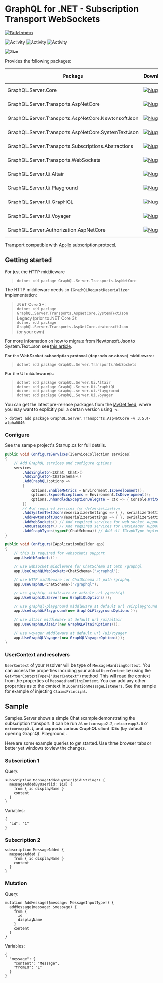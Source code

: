 GraphQL for .NET - Subscription Transport WebSockets
====================================================

[![Build status](https://ci.appveyor.com/api/projects/status/x0nf67vfao60wf7e/branch/master?svg=true)](https://ci.appveyor.com/project/graphql-dotnet-ci/server/branch/master)

![Activity](https://img.shields.io/github/commit-activity/w/graphql-dotnet/server)
![Activity](https://img.shields.io/github/commit-activity/m/graphql-dotnet/server)
![Activity](https://img.shields.io/github/commit-activity/y/graphql-dotnet/server)

![Size](https://img.shields.io/github/repo-size/graphql-dotnet/server)

Provides the following packages:

| Package | Downloads | Nuget Latest | MyGet Latest |
|---------|-----------|--------------|--------------|
| GraphQL.Server.Core | [![Nuget](https://img.shields.io/nuget/dt/GraphQL.Server.Core)](https://www.nuget.org/packages/GraphQL.Server.Core/) | [![Nuget](https://img.shields.io/nuget/vpre/GraphQL.Server.Core)](https://www.nuget.org/packages/GraphQL.Server.Core) | [![MyGet](https://img.shields.io/myget/graphql-dotnet/vpre/GraphQL.Server.Core?label=myget)](https://www.myget.org/F/graphql-dotnet/api/v3/index.json) |
| GraphQL.Server.Transports.AspNetCore | [![Nuget](https://img.shields.io/nuget/dt/GraphQL.Server.Transports.AspNetCore)](https://www.nuget.org/packages/GraphQL.Server.Transports.AspNetCore) | [![Nuget](https://img.shields.io/nuget/vpre/GraphQL.Server.Transports.AspNetCore)](https://www.nuget.org/packages/GraphQL.Server.Transports.AspNetCore) | [![MyGet](https://img.shields.io/myget/graphql-dotnet/vpre/GraphQL.Server.Transports.AspNetCore?label=myget)](https://www.myget.org/F/graphql-dotnet/api/v3/index.json) |
| GraphQL.Server.Transports.AspNetCore.NewtonsoftJson | [![Nuget](https://img.shields.io/nuget/dt/GraphQL.Server.Transports.AspNetCore.NewtonsoftJson)](https://www.nuget.org/packages/GraphQL.Server.Transports.AspNetCore.NewtonsoftJson) | [![Nuget](https://img.shields.io/nuget/vpre/GraphQL.Server.Transports.AspNetCore.NewtonsoftJson)](https://www.nuget.org/packages/GraphQL.Server.Transports.AspNetCore.NewtonsoftJson) | [![MyGet](https://img.shields.io/myget/graphql-dotnet/vpre/GraphQL.Server.Transports.AspNetCore.NewtonsoftJson?label=myget)](https://www.myget.org/F/graphql-dotnet/api/v3/index.json) |
| GraphQL.Server.Transports.AspNetCore.SystemTextJson | [![Nuget](https://img.shields.io/nuget/dt/GraphQL.Server.Transports.AspNetCore.SystemTextJson)](https://www.nuget.org/packages/GraphQL.Server.Transports.AspNetCore.SystemTextJson) | [![Nuget](https://img.shields.io/nuget/vpre/GraphQL.Server.Transports.AspNetCore.SystemTextJson)](https://www.nuget.org/packages/GraphQL.Server.Transports.AspNetCore.SystemTextJson) | [![MyGet](https://img.shields.io/myget/graphql-dotnet/vpre/GraphQL.Server.Transports.AspNetCore.SystemTextJson?label=myget)](https://www.myget.org/F/graphql-dotnet/api/v3/index.json) |
| GraphQL.Server.Transports.Subscriptions.Abstractions | [![Nuget](https://img.shields.io/nuget/dt/GraphQL.Server.Transports.Subscriptions.Abstractions)](https://www.nuget.org/packages/GraphQL.Server.Transports.Subscriptions.Abstractions) | [![Nuget](https://img.shields.io/nuget/vpre/GraphQL.Server.Transports.Subscriptions.Abstractions)](https://www.nuget.org/packages/GraphQL.Server.Transports.Subscriptions.Abstractions) | [![MyGet](https://img.shields.io/myget/graphql-dotnet/vpre/GraphQL.Server.Transports.Subscriptions.Abstractions?label=myget)](https://www.myget.org/F/graphql-dotnet/api/v3/index.json) |
| GraphQL.Server.Transports.WebSockets | [![Nuget](https://img.shields.io/nuget/dt/GraphQL.Server.Transports.WebSockets)](https://www.nuget.org/packages/GraphQL.Server.Transports.WebSockets) | [![Nuget](https://img.shields.io/nuget/vpre/GraphQL.Server.Transports.WebSockets)](https://www.nuget.org/packages/GraphQL.Server.Transports.WebSockets) | [![MyGet](https://img.shields.io/myget/graphql-dotnet/vpre/GraphQL.Server.Transports.WebSockets?label=myget)](https://www.myget.org/F/graphql-dotnet/api/v3/index.json) |
| GraphQL.Server.Ui.Altair | [![Nuget](https://img.shields.io/nuget/dt/GraphQL.Server.Ui.Altair)](https://www.nuget.org/packages/GraphQL.Server.Ui.Altair) | [![Nuget](https://img.shields.io/nuget/vpre/GraphQL.Server.Ui.Altair)](https://www.nuget.org/packages/GraphQL.Server.Ui.Altair) | [![MyGet](https://img.shields.io/myget/graphql-dotnet/vpre/GraphQL.Server.Ui.Altair?label=myget)](https://www.myget.org/F/graphql-dotnet/api/v3/index.json) |
| GraphQL.Server.Ui.Playground | [![Nuget](https://img.shields.io/nuget/dt/GraphQL.Server.Ui.Playground)](https://www.nuget.org/packages/GraphQL.Server.Ui.Playground) | [![Nuget](https://img.shields.io/nuget/vpre/GraphQL.Server.Ui.Playground)](https://www.nuget.org/packages/GraphQL.Server.Ui.Playground) | [![MyGet](https://img.shields.io/myget/graphql-dotnet/vpre/GraphQL.Server.Ui.Playground?label=myget)](https://www.myget.org/F/graphql-dotnet/api/v3/index.json) |
| GraphQL.Server.Ui.GraphiQL | [![Nuget](https://img.shields.io/nuget/dt/GraphQL.Server.Ui.GraphiQL)](https://www.nuget.org/packages/GraphQL.Server.Ui.GraphiQL) | [![Nuget](https://img.shields.io/nuget/vpre/GraphQL.Server.Ui.GraphiQL)](https://www.nuget.org/packages/GraphQL.Server.Ui.GraphiQL) | [![MyGet](https://img.shields.io/myget/graphql-dotnet/vpre/GraphQL.Server.Ui.GraphiQL?label=myget)](https://www.myget.org/F/graphql-dotnet/api/v3/index.json) |
| GraphQL.Server.Ui.Voyager | [![Nuget](https://img.shields.io/nuget/dt/GraphQL.Server.Ui.Voyager)](https://www.nuget.org/packages/GraphQL.Server.Ui.Voyager) | [![Nuget](https://img.shields.io/nuget/vpre/GraphQL.Server.Ui.Voyager)](https://www.nuget.org/packages/GraphQL.Server.Ui.Voyager) | [![MyGet](https://img.shields.io/myget/graphql-dotnet/vpre/GraphQL.Server.Ui.Voyager?label=myget)](https://www.myget.org/F/graphql-dotnet/api/v3/index.json) |
| GraphQL.Server.Authorization.AspNetCore | [![Nuget](https://img.shields.io/nuget/dt/GraphQL.Server.Authorization.AspNetCore)](https://www.nuget.org/packages/GraphQL.Server.Authorization.AspNetCore) | [![Nuget](https://img.shields.io/nuget/vpre/GraphQL.Server.Authorization.AspNetCore)](https://www.nuget.org/packages/GraphQL.Server.Authorization.AspNetCore) | [![MyGet](https://img.shields.io/myget/graphql-dotnet/vpre/GraphQL.Server.Authorization.AspNetCore?label=myget)](https://www.myget.org/F/graphql-dotnet/api/v3/index.json) |

Transport compatible with [Apollo](https://github.com/apollographql/subscriptions-transport-ws) subscription protocol.

## Getting started

For just the HTTP middleware:
>`dotnet add package GraphQL.Server.Transports.AspNetCore`

The HTTP middleware needs an `IGraphQLRequestDeserializer` implementation:
> .NET Core 3+:  
> `dotnet add package GraphQL.Server.Transports.AspNetCore.SystemTextJson`  
> Legacy (prior to .NET Core 3):  
> `dotnet add package GraphQL.Server.Transports.AspNetCore.NewtonsoftJson`  
> (or your own)

For more information on how to migrate from Newtonsoft.Json to System.Text.Json see
[this article](https://docs.microsoft.com/en-us/dotnet/standard/serialization/system-text-json-migrate-from-newtonsoft-how-to).

For the WebSocket subscription protocol (depends on above) middleware:
>`dotnet add package GraphQL.Server.Transports.WebSockets`

For the UI middleware/s:
>`dotnet add package GraphQL.Server.Ui.Altair`  
>`dotnet add package GraphQL.Server.Ui.GraphiQL`  
>`dotnet add package GraphQL.Server.Ui.Playground`  
>`dotnet add package GraphQL.Server.Ui.Voyager`  

You can get the latest pre-release packages from the [MyGet feed](https://www.myget.org/F/graphql-dotnet/api/v3/index.json),
where you may want to explicitly pull a certain version using `-v`.
```
> dotnet add package GraphQL.Server.Transports.AspNetCore -v 3.5.0-alpha0046
```
### Configure

See the sample project's Startup.cs for full details.

``` csharp
public void ConfigureServices(IServiceCollection services)
{
    // Add GraphQL services and configure options
    services
        .AddSingleton<IChat, Chat>()
        .AddSingleton<ChatSchema>()
        .AddGraphQL(options =>
        {
            options.EnableMetrics = Environment.IsDevelopment();
            options.ExposeExceptions = Environment.IsDevelopment();
            options.UnhandledExceptionDelegate = ctx => { Console.WriteLine(ctx.OriginalException) };
        })
        // Add required services for de/serialization
        .AddSystemTextJson(deserializerSettings => { }, serializerSettings => { }) // For .NET Core 3+
        .AddNewtonsoftJson(deserializerSettings => { }, serializerSettings => { }) // For everything else
        .AddWebSockets() // Add required services for web socket support
        .AddDataLoader() // Add required services for DataLoader support
        .AddGraphTypes(typeof(ChatSchema)) // Add all IGraphType implementors in assembly which ChatSchema exists 
}

public void Configure(IApplicationBuilder app)
{
    // this is required for websockets support
    app.UseWebSockets();

    // use websocket middleware for ChatSchema at path /graphql
    app.UseGraphQLWebSockets<ChatSchema>("/graphql");

    // use HTTP middleware for ChatSchema at path /graphql
    app.UseGraphQL<ChatSchema>("/graphql");

    // use graphiQL middleware at default url /graphiql
    app.UseGraphiQLServer(new GraphiQLOptions());

    // use graphql-playground middleware at default url /ui/playground
    app.UseGraphQLPlayground(new GraphQLPlaygroundOptions());

    // use altair middleware at default url /ui/altair
    app.UseGraphQLAltair(new GraphQLAltairOptions());
    
    // use voyager middleware at default url /ui/voyager
    app.UseGraphQLVoyager(new GraphQLVoyagerOptions());
}

```

### UserContext and resolvers

`UserContext` of your resolver will be type of `MessageHandlingContext`. You can
access the properties including your actual `UserContext` by using the
`Get<YourContextType>("UserContext")` method. This will read the context from the properties of
`MessageHandlingContext`. You can add any other properties as to the context in
`IOperationMessageListeners`. See the sample for example of injecting `ClaimsPrincipal`.


## Sample

Samples.Server shows a simple Chat example demonstrating the subscription transport.
It can be run as `netcoreapp2.2`, `netcoreapp3.0` or `netcoreapp3.1`, and supports
various GraphQL client IDEs (by default opening GraphQL Playground).

Here are some example queries to get started. Use three browser tabs or better yet windows 
to view the changes.

### Subscription 1

Query:

```
subscription MessageAddedByUser($id:String!) {
  messageAddedByUser(id: $id) {
    from { id displayName }
    content
  }
}
```

Variables:

```
{
  "id": "1"
}
```

### Subscription 2

```
subscription MessageAdded {
  messageAdded {
    from { id displayName }
    content
  }
}
```

### Mutation

Query:

```
mutation AddMessage($message: MessageInputType!) {
  addMessage(message: $message) {
    from {
      id
      displayName
    }
    content
  }
}
```

Variables: 

```
{
  "message": {
    "content": "Message",
    "fromId": "1"
  }
}
```
